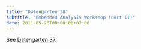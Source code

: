 ```yaml
---
title: "Datengarten 38"
subtitle: "Embedded Analysis Workshop (Part II)"
date: 2011-05-26T00:00:00+02:00
---
```


See [Datengarten 37](/post/datengarten_37).
